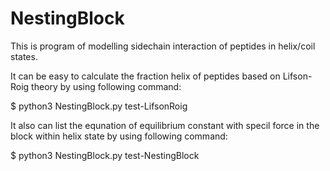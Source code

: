 # NestingBlock

This is program of modelling sidechain interaction of peptides in helix/coil states.

It can be easy to calculate the fraction helix of peptides based on Lifson-Roig theory by using following command:

$ python3 NestingBlock.py test-LifsonRoig

It also can list the equnation of equilibrium constant with specil force in the block within helix state by using following command:

$ python3 NestingBlock.py test-NestingBlock


